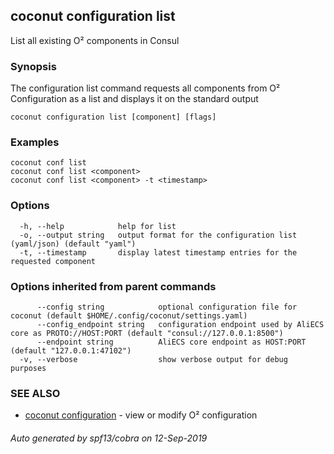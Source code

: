 ## coconut configuration list

List all existing O² components in Consul

### Synopsis

The configuration list command requests all components 
from O² Configuration as a list and displays it on the standard output

```
coconut configuration list [component] [flags]
```

### Examples

```
coconut conf list
coconut conf list <component>
coconut conf list <component> -t <timestamp>
```

### Options

```
  -h, --help            help for list
  -o, --output string   output format for the configuration list (yaml/json) (default "yaml")
  -t, --timestamp       display latest timestamp entries for the requested component
```

### Options inherited from parent commands

```
      --config string            optional configuration file for coconut (default $HOME/.config/coconut/settings.yaml)
      --config_endpoint string   configuration endpoint used by AliECS core as PROTO://HOST:PORT (default "consul://127.0.0.1:8500")
      --endpoint string          AliECS core endpoint as HOST:PORT (default "127.0.0.1:47102")
  -v, --verbose                  show verbose output for debug purposes
```

### SEE ALSO

* [coconut configuration](coconut_configuration.md)	 - view or modify O² configuration

###### Auto generated by spf13/cobra on 12-Sep-2019
